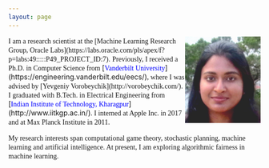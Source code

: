 ```yaml
---
layout: page
---
```


<img style="float: right;" src="assets/img/picture_profile.JPG" width="30%" height="30%">
<span style="font-family: 'verdana'; font-size: 14px;">I am a research scientist at the [Machine Learning Research Group, Oracle Labs](https://labs.oracle.com/pls/apex/f?p=labs:49:::::P49_PROJECT_ID:7).</span> <span style="font-family: 'verdana'; font-size: 14px;">Previously, I received a Ph.D. in Computer Science from </span>[<span style="font-family: 'verdana'; font-size: 14px; color: blue;">Vanderbilt University</span>](https://engineering.vanderbilt.edu/eecs/)<span style="font-family: 'verdana'; font-size: 14px;">, where I was advised by [Yevgeniy Vorobeychik](http://vorobeychik.com/). I graduated with B.Tech. in Electrical Engineering from</span> [<span style="font-family: 'verdana'; font-size: 14px; color: blue;">Indian Institute of Technology, Kharagpur</span>](http://www.iitkgp.ac.in/)<span style="font-family: 'verdana'; font-size: 14px;">. I interned at Apple Inc. in 2017 and at Max Planck Institute in 2011.</span>

<span style="font-family: 'verdana'; font-size: 14px;">My research interests span computational game theory, stochastic planning, machine learning and artificial intelligence. At present, I am exploring algorithmic fairness in machine learning.</span>





